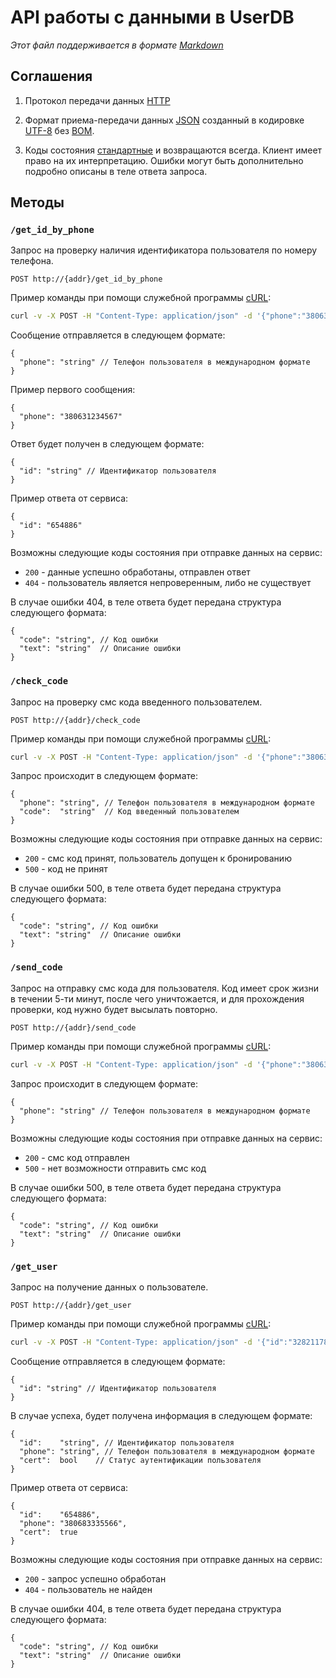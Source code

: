 # API работы с данными в UserDB
*Этот файл поддерживается в формате [Markdown]*

## Соглашения
1. Протокол передачи данных [HTTP]

2. Формат приема-передачи данных [JSON] созданный в кодировке [UTF-8] без [BOM].

3. Коды состояния [стандартные](http://en.wikipedia.org/wiki/List_of_HTTP_status_codes) и возвращаются всегда. Клиент имеет право на их интерпретацию. Ошибки могут быть дополнительно подробно описаны в теле ответа запроса.

## Методы

### `/get_id_by_phone`
Запрос на проверку наличия идентификатора пользователя по номеру телефона.
```
POST http://{addr}/get_id_by_phone
```

Пример команды при помощи служебной программы [cURL]:
```sh
curl -v -X POST -H "Content-Type: application/json" -d '{"phone":"380632224455"}' http://{addr}/get_id_by_phone
```

Сообщение отправляется в следующем формате:
```
{
  "phone": "string" // Телефон пользователя в международном формате
}
```

Пример первого сообщения:
```
{
  "phone": "380631234567"
}
```

Ответ будет получен в следующем формате:
```
{
  "id": "string" // Идентификатор пользователя
}
```

Пример ответа от сервиса:
```
{
  "id": "654886"
}
```

Возможны следующие коды состояния при отправке данных на сервис:
* `200` - данные успешно обработаны, отправлен ответ
* `404` - пользователь является непроверенным, либо не существует

В случае ошибки 404, в теле ответа будет передана структура следующего формата:
```
{
  "code": "string", // Код ошибки
  "text": "string"  // Описание ошибки
}
```

### `/check_code`
Запрос на проверку смс кода введенного пользователем.
```
POST http://{addr}/check_code
```

Пример команды при помощи служебной программы [cURL]:
```sh
curl -v -X POST -H "Content-Type: application/json" -d '{"phone":"380632223344", "code":"3854"}' http://{addr}/check_code
```

Запрос происходит в следующем формате:
```
{
  "phone": "string", // Телефон пользователя в международном формате
  "code":  "string"  // Код введенный пользователем
}
```

Возможны следующие коды состояния при отправке данных на сервис:
* `200` - смс код принят, пользователь допущен к бронированию
* `500` - код не принят

В случае ошибки 500, в теле ответа будет передана структура следующего формата:
```
{
  "code": "string", // Код ошибки
  "text": "string"  // Описание ошибки
}
```

### `/send_code`
Запрос на отправку смс кода для пользователя. Код имеет срок жизни в течении 5-ти минут, после чего уничтожается, и для прохождения проверки, код нужно будет высылать повторно.
```
POST http://{addr}/send_code
```

Пример команды при помощи служебной программы [cURL]:
```sh
curl -v -X POST -H "Content-Type: application/json" -d '{"phone":"380632223344"}' http://{addr}/send_code
```

Запрос происходит в следующем формате:
```
{
  "phone": "string" // Телефон пользователя в международном формате
}
```

Возможны следующие коды состояния при отправке данных на сервис:
* `200` - смс код отправлен
* `500` - нет возможности отправить смс код

В случае ошибки 500, в теле ответа будет передана структура следующего формата:
```
{
  "code": "string", // Код ошибки
  "text": "string"  // Описание ошибки
}
```

### `/get_user`
Запрос на получение данных о пользователе.
```
POST http://{addr}/get_user
```

Пример команды при помощи служебной программы [cURL]:
```sh
curl -v -X POST -H "Content-Type: application/json" -d '{"id":"3282117810"}' http://{addr}/get_user
```

Сообщение отправляется в следующем формате:
```
{
  "id": "string" // Идентификатор пользователя
}
```

В случае успеха, будет получена информация в следующем формате:
```
{
  "id":    "string", // Идентификатор пользователя
  "phone": "string", // Телефон пользователя в международном формате
  "cert":  bool    // Статус аутентификации пользователя
}
```

Пример ответа от сервиса:
```
{
  "id":    "654886", 
  "phone": "380683335566",
  "cert":  true
}
```

Возможны следующие коды состояния при отправке данных на сервис:
* `200` - запрос успешно обработан
* `404` - пользователь не найден

В случае ошибки 404, в теле ответа будет передана структура следующего формата:
```
{
  "code": "string", // Код ошибки
  "text": "string"  // Описание ошибки
}
```

[Markdown]:https://ru.wikipedia.org/wiki/Markdown
[JSON]:http://json.org/json-ru.html
[UTF-8]:https://ru.wikipedia.org/w/index.php?title=UTF-8
[BOM]:https://ru.wikipedia.org/w/index.php?oldid=70741439
[HTTP]:https://ru.wikipedia.org/wiki/HTTP
[cURL]:https://ru.wikipedia.org/wiki/CURL
